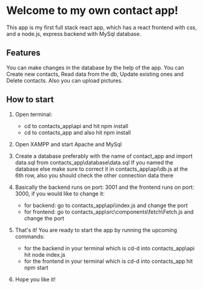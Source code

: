 # Welcome to my own contact app!

This app is my first full stack react app, which has a react frontend with css, and a node.js, express backend with MySql database.

## Features

You can make changes in the database by the help of the app.
You can Create new contacts, Read data from the db, Update existing ones and Delete contacts.
Also you can upload pictures.

## How to start

1. Open terminal:
    - cd to contacts_app\api and hit npm install
    - cd to contacts_app and also hit npm install

2. Open XAMPP and start Apache and MySql

3. Create a database preferably with the name of contact_app and import data.sql from contacts_app\database\data.sql 
    If you named the database else make sure to correct it in contacts_app\api\db.js at the 6th row, also you should check the other connection data there

5. Basically the backend runs on port: 3001 and the frontend runs on port: 3000, if you would like to change it:
    - for backend: go to contacts_app\api\index.js and change the port
    - for frontend: go to contacts_app\src\components\fetch\Fetch.js and change the port

6. That's it! You are ready to start the app by running the upcoming commands:
    - for the backend in your terminal which is cd-d into contacts_app\api hit node index.js
    - for the frontend in your terminal which is cd-d into contacts_app hit npm start

7. Hope you like it!
